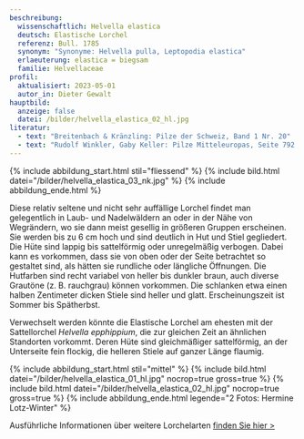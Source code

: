 ```yaml
---
beschreibung:
  wissenschaftlich: Helvella elastica
  deutsch: Elastische Lorchel
  referenz: Bull. 1785
  synonym: "Synonyme: Helvella pulla, Leptopodia elastica"
  erlaeuterung: elastica = biegsam
  familie: Helvellaceae
profil:
  aktualisiert: 2023-05-01
  autor_in: Dieter Gewalt
hauptbild:
  anzeige: false
  datei: /bilder/helvella_elastica_02_hl.jpg
literatur:
  - text: "Breitenbach & Kränzling: Pilze der Schweiz, Band 1 Nr. 20"
  - text: "Rudolf Winkler, Gaby Keller: Pilze Mitteleuropas, Seite 792 (16.3.06)"
---
```

{% include abbildung_start.html stil="fliessend" %}
{% include bild.html datei="/bilder/helvella_elastica_03_nk.jpg" %}
{% include abbildung_ende.html %}

Diese relativ seltene und nicht sehr auffällige Lorchel findet man gelegentlich in Laub- und Nadelwäldern an oder in der Nähe von Wegrändern, wo sie dann meist gesellig in größeren Gruppen erscheinen. Sie werden bis zu 6 cm hoch und sind deutlich in Hut und Stiel gegliedert. Die Hüte sind lappig bis sattelförmig oder unregelmäßig verbogen. Dabei kann es vorkommen, dass sie von oben oder der Seite betrachtet so gestaltet sind, als hätten sie rundliche oder längliche Öffnungen. Die Hutfarben sind recht variabel von heller bis dunkler braun, auch diverse Grautöne (z. B. rauchgrau) können vorkommen. Die schlanken etwa einen halben Zentimeter dicken Stiele sind heller und glatt. Erscheinungszeit ist Sommer bis Spätherbst.

Verwechselt werden könnte die Elastische Lorchel am ehesten mit der Sattellorchel *Helvella epphippium*, die zur gleichen Zeit an ähnlichen Standorten vorkommt. Deren Hüte sind gleichmäßiger sattelförmig, an der Unterseite fein flockig, die helleren Stiele auf ganzer Länge flaumig.

{% include abbildung_start.html stil="mittel" %}
{% include bild.html datei="/bilder/helvella_elastica_01_hl.jpg" nocrop=true gross=true %}
{% include bild.html datei="/bilder/helvella_elastica_02_hl.jpg" nocrop=true gross=true %}
{% include abbildung_ende.html legende="2 Fotos: Hermine Lotz-Winter" %}

Ausführliche Informationen über weitere Lorchelarten [finden Sie hier >](/verwandt/lorcheln)